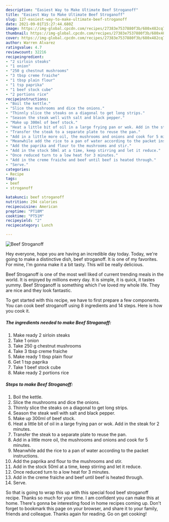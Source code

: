 ```yaml
---
description: "Easiest Way to Make Ultimate Beef Stroganoff"
title: "Easiest Way to Make Ultimate Beef Stroganoff"
slug: 127-easiest-way-to-make-ultimate-beef-stroganoff
date: 2021-09-01T15:27:44.680Z
image: https://img-global.cpcdn.com/recipes/27383e7537880f3b/680x482cq70/beef-stroganoff-recipe-main-photo.jpg
thumbnail: https://img-global.cpcdn.com/recipes/27383e7537880f3b/680x482cq70/beef-stroganoff-recipe-main-photo.jpg
cover: https://img-global.cpcdn.com/recipes/27383e7537880f3b/680x482cq70/beef-stroganoff-recipe-main-photo.jpg
author: Warren Alvarez
ratingvalue: 4.7
reviewcount: 32216
recipeingredient:
- "2 sirloin steaks"
- "1 onion"
- "250 g chestnut mushrooms"
- "3 tbsp creme fraiche"
- "1 tbsp plain flour"
- "1 tsp paprika"
- "1 beef stock cube"
- "2 portions rice"
recipeinstructions:
- "Boil the kettle."
- "Slice the mushrooms and dice the onions."
- "Thinnly slice the steaks on a diagonal to get long strips."
- "Season the steak well with salt and black pepper."
- "Make up 300ml of beef stock."
- "Heat a little bit of oil in a large frying pan or wok. Add in the steak for 2 minutes."
- "Transfer the steak to a separate plate to reuse the pan."
- "Add in a little more oil, the mushrooms and onions and cook for 5 minutes."
- "Meanwhile add the rice to a pan of water according to the packet instructions."
- "Add the paprika and flour to the mushrooms and stir."
- "Add in the stock 50ml at a time, keep stirring and let it reduce."
- "Once reduced turn to a low heat for 3 minutes."
- "Add in the creme fraiche and beef until beef is heated through."
- "Serve."
categories:
- Recipe
tags:
- beef
- stroganoff

katakunci: beef stroganoff 
nutrition: 294 calories
recipecuisine: American
preptime: "PT18M"
cooktime: "PT51M"
recipeyield: "2"
recipecategory: Lunch

---
```



![Beef Stroganoff](https://img-global.cpcdn.com/recipes/27383e7537880f3b/680x482cq70/beef-stroganoff-recipe-main-photo.jpg)

Hey everyone, hope you are having an incredible day today. Today, we're going to make a distinctive dish, beef stroganoff. It is one of my favorites. For mine, I'm gonna make it a bit tasty. This will be really delicious.



Beef Stroganoff is one of the most well liked of current trending meals in the world. It is enjoyed by millions every day. It is simple, it is quick, it tastes yummy. Beef Stroganoff is something which I've loved my whole life. They are nice and they look fantastic.


To get started with this recipe, we have to first prepare a few components. You can cook beef stroganoff using 8 ingredients and 14 steps. Here is how you cook it.

<!--inarticleads1-->

##### The ingredients needed to make Beef Stroganoff:

1. Make ready 2 sirloin steaks
1. Take 1 onion
1. Take 250 g chestnut mushrooms
1. Take 3 tbsp creme fraiche
1. Make ready 1 tbsp plain flour
1. Get 1 tsp paprika
1. Take 1 beef stock cube
1. Make ready 2 portions rice




<!--inarticleads2-->

##### Steps to make Beef Stroganoff:

1. Boil the kettle.
1. Slice the mushrooms and dice the onions.
1. Thinnly slice the steaks on a diagonal to get long strips.
1. Season the steak well with salt and black pepper.
1. Make up 300ml of beef stock.
1. Heat a little bit of oil in a large frying pan or wok. Add in the steak for 2 minutes.
1. Transfer the steak to a separate plate to reuse the pan.
1. Add in a little more oil, the mushrooms and onions and cook for 5 minutes.
1. Meanwhile add the rice to a pan of water according to the packet instructions.
1. Add the paprika and flour to the mushrooms and stir.
1. Add in the stock 50ml at a time, keep stirring and let it reduce.
1. Once reduced turn to a low heat for 3 minutes.
1. Add in the creme fraiche and beef until beef is heated through.
1. Serve.




So that is going to wrap this up with this special food beef stroganoff recipe. Thanks so much for your time. I am confident you can make this at home. There's gonna be interesting food in home recipes coming up. Don't forget to bookmark this page on your browser, and share it to your family, friends and colleague. Thanks again for reading. Go on get cooking!
